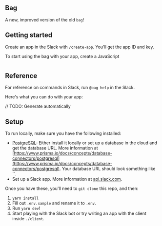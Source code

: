 ## Bag

A new, improved version of the old `bag`!

## Getting started

Create an app in the Slack with `/create-app`. You'll get the app ID and key. 

To start using the bag with your app, create a JavaScript

```js
```

## Reference

For reference on commands in Slack, run `@bag help` in the Slack.

Here's what you can do with your app:

// TODO: Generate automatically

## Setup

To run locally, make sure you have the following installed:

- [PostgreSQL](https://www.postgresql.org/): Either install it locally or set up a database in the cloud and get the database URL. More information at [https://www.prisma.io/docs/concepts/database-connectors/postgresql](https://www.prisma.io/docs/concepts/database-connectors/postgresql). Your database URL should look something like ``.
- Set up a Slack app. More information at [api.slack.com](https://api.slack.com).

Once you have these, you'll need to `git clone` this repo, and then:

1. `yarn install`
2. Fill out `.env.sample` and rename it to `.env`.
3. Run `yarn dev`!
4. Start playing with the Slack bot or try writing an app with the client inside `./client`.